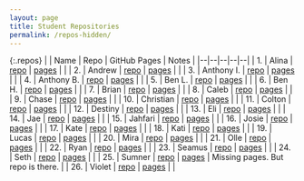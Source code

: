 ```yaml
---
layout: page
title: Student Repositories
permalink: /repos-hidden/
---
```


{:.repos}
|  | Name | Repo | GitHub Pages | Notes |
|--|--|--|--|--|
| 1. | Alina | [repo](https://github.com/azatyazh/csci344) | [pages](https://azatyazh.github.io/csci344/) |  |
| 2. | Andrew | [repo](https://github.com/alwillis4/csci344-coursework) | [pages](https://alwillis4.github.io/csci344-coursework) | |
| 3. | Anthony I. | [repo](https://github.com/Aindelic/csci-344) | [pages](https://aindelic.github.io/csci-344) | |
| 4. | Anthony B. | [repo](https://github.com/anthonyablazer/csci344-coursework) | [pages](https://anthonyablazer.github.io/csci344-coursework/) | |
| 5. | Ben L. | [repo](https://github.com/blynch87/csci344-coursework) | [pages](https://blynch87.github.io/csci344-coursework/) | |
| 6. | Ben H. | [repo](https://github.com/BenjaminHolt362/benjaminholt362.github.io) | [pages](https://benjaminholt362.github.io/) |  |
| 7. | Brian | [repo](https://github.com/bmungal/csci344/) | [pages](https://bmungal.github.io/csci344) | |
| 8. | Caleb | [repo](https://github.com/TerminalCalamitas/csci344-coursework) | [pages](https://terminalcalamitas.github.io/csci344-coursework) | |
| 9. | Chase | [repo](https://github.com/Neptune-C-Providence/csci344-coursework) | [pages](https://neptune-c-providence.github.io/csci344-coursework) | |
| 10. | Christian | [repo](https://github.com/Csluder2/csci344-coursework) | [pages](https://csluder2.github.io/csci344-coursework/) | |
| 11. | Colton | [repo](https://github.com/Colt32905/csci344-coursework) | [pages](https://colt32905.github.io/csci344-coursework) |  |
| 12. | Destiny | [repo](https://github.com/dwhit7905/csci344-coursework) | [pages](https://dwhit7905.github.io/csci344-coursework) | |
| 13. | Eli | [repo](https://github.com/eutterba/csci344) | [pages](https://eutterba.github.io/csci344/) | |
| 14. | Jae | [repo](https://github.com/JuhJaemond/csci344-coursework) | [pages](https://juhjaemond.github.io/csci344-coursework) |  |
| 15. | Jahfari | [repo](https://github.com/Jcoumarb/CSCI344) | [pages](https://jcoumarb.github.io/CSCI344) |  |
| 16. | Josie | [repo](https://github.com/jandersoj/csci344-coursework) | [pages](https://jandersoj.github.io/csci344-coursework) | |
| 17. | Kate | [repo](https://github.com/kgary432/csci344) | [pages](https://kgary432.github.io/csci344) | |
| 18. | Kati | [repo](https://github.com/kpr0vence/csci344) | [pages](https://kpr0vence.github.io/csci344/) | |
| 19. | Lucas | [repo](https://github.com/lucas-simmons/csci344) | [pages](https://lucas-simmons.github.io/csci344) | |
| 20. | Mira | [repo](https://github.com/m-mazzotta/csci344) | [pages](https://m-mazzotta.github.io/csci344) | |
| 21. | Olle | [repo](https://github.com/OlleSL/csci344-coursework) | [pages](https://OlleSL.github.io/csci344-coursework) | |
| 22. | Ryan | [repo](https://github.com/rizzo-unca/csci344-coursework) | [pages](https://rizzo-unca.github.io/csci344-coursework) | |
| 23. | Seamus | [repo](https://github.com/seamusrooneyy/csci344) | [pages](https://seamusrooneyy.github.io/csci344) | |
| 24. | Seth | [repo](https://github.com/narito312/csci344) | [pages](https://narito312.github.io/csci344) |  |
| 25. | Sumner | [repo](https://github.com/sstremmi/CSCI344) | [pages](https://sstremmi.github.io/CSCI344/) | Missing pages. But repo is there. |
| 26. | Violet | [repo](https://github.com/VWoolard/csci344) | [pages](https://vwoolard.github.io/csci344) | |